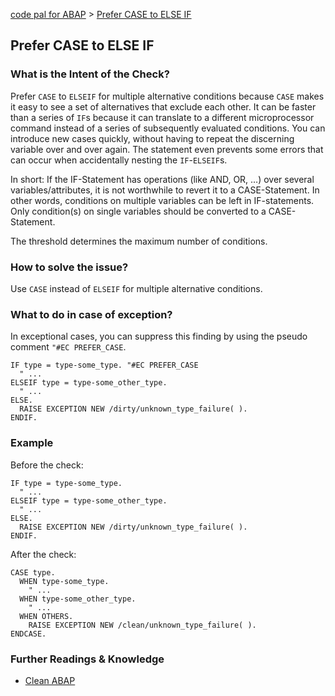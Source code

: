 [code pal for ABAP](../../README.md) > [Prefer CASE to ELSE IF](prefer-case-to-elseif.md)

## Prefer CASE to ELSE IF

### What is the Intent of the Check?

Prefer `CASE` to `ELSEIF` for multiple alternative conditions because `CASE` makes it easy to see a set of alternatives that exclude each other. It can be faster than a series of `IF`s because it can translate to a different microprocessor command instead of a series of subsequently evaluated conditions. You can introduce new cases quickly, without having to repeat the discerning variable over and over again. The statement even prevents some errors that can occur when accidentally nesting the `IF`-`ELSEIF`s.

In short: If the IF-Statement has operations (like AND, OR, …) over several variables/attributes, it is not worthwhile to revert it to a CASE-Statement. In other words, conditions on multiple variables can be left in IF-statements. Only condition(s) on single variables should be converted to a CASE-Statement. 

The threshold determines the maximum number of conditions.

### How to solve the issue?

Use `CASE` instead of `ELSEIF` for multiple alternative conditions.

### What to do in case of exception?

In exceptional cases, you can suppress this finding by using the pseudo comment `"#EC PREFER_CASE`.

```abap
IF type = type-some_type. "#EC PREFER_CASE
  " ...
ELSEIF type = type-some_other_type.
  " ...
ELSE.
  RAISE EXCEPTION NEW /dirty/unknown_type_failure( ).
ENDIF.
```

### Example

Before the check:

```abap
IF type = type-some_type.
  " ...
ELSEIF type = type-some_other_type.
  " ...
ELSE.
  RAISE EXCEPTION NEW /dirty/unknown_type_failure( ).
ENDIF.
```

After the check:

```abap
CASE type.
  WHEN type-some_type.
    " ...
  WHEN type-some_other_type.
    " ...
  WHEN OTHERS.
    RAISE EXCEPTION NEW /clean/unknown_type_failure( ).
ENDCASE.
```

### Further Readings & Knowledge

* [Clean ABAP](https://github.com/SAP/styleguides/blob/main/clean-abap/CleanABAP.md#prefer-case-to-else-if-for-multiple-alternative-conditions)
